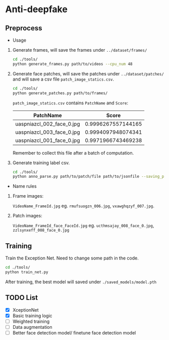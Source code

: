 # Anti-deepfake

## Preprocess

- Usage

1. Generate frames, will save the frames under `../dataset/frames/`

   ```bash
   cd ./tools/
   python generate_frames.py path/to/videos --cpu_num 48
   ```

2. Generate face patches, will save the patches under `../dataset/patches/` and will save a csv file `patch_image_statics.csv`.

   ```bash
   cd ./tools/
   python generate_patches.py path/to/frames/
   ```

   `patch_image_statics.csv` contains `PatchName` and `Score`:

   | PatchName                 | Score              |
   | ------------------------- | ------------------ |
   | uaspniazcl_002_face_0.jpg | 0.9996267557144165 |
   | uaspniazcl_003_face_0.jpg | 0.9994097948074341 |
   | uaspniazcl_001_face_0.jpg | 0.9971966743469238 |

   Remember to collect this file after a batch of computation.
   
3. Generate training label csv.

   ```bash
   cd ./tools/
   python anno_parse.py path/to/patch/file path/to/jsonfile --saving_path path/to/save
   ```

- Name rules

1. Frame images:

   `VideoName_FrameId.jpg` eg. `rmufsuogzn_006.jpg`,  `vxawghqzyf_007.jpg`.

2. Patch images:

   `VideoName_FrameId_face_FaceId.jpg` eg. `ucthmsajay_008_face_0.jpg`, `zzlsynxeff_008_face_0.jpg`

## Training

Train the Exception Net. Need to change some path in the code.

```bash
cd ./tools/
python train_net.py
```

After training, the best model will saved under `./saved_models/model.pth`

## TODO List

- [x] XceptionNet
- [x] Basic training logic
- [ ] Weighted training
- [ ] Data augmentation
- [ ] Better face detection model/ finetune face detection model